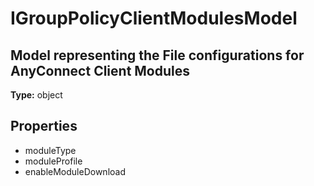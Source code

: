 # IGroupPolicyClientModulesModel

## Model representing the File configurations for AnyConnect Client Modules

**Type:** object

## Properties
* moduleType
* moduleProfile
* enableModuleDownload
